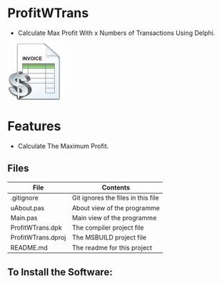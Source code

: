# ProfitWTrans
- Calculate Max Profit With x Numbers of Transactions Using Delphi.
                                                              
![](ProfitWTrans.png) 



# Features  
- Calculate The Maximum Profit. 









## Files

| File | Contents | 
| --- | --- |
| .gitignore | Git ignores the files in this file |
| uAbout.pas | About view of the programme |
| Main.pas | Main view of the programme |
| ProfitWTrans.dpk | The compiler project file |
| ProfitWTrans.dproj | The MSBUILD project file |
| README.md | The readme for this project |

## To Install the Software: